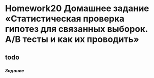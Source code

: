 # Homework20 Домашнее задание «Статистическая проверка гипотез для связанных выборок. A/B тесты и как их проводить»
## todo

### 

***Задание***

